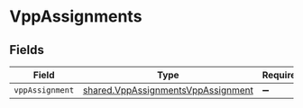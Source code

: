 # VppAssignments


## Fields

| Field                                                                                    | Type                                                                                     | Required                                                                                 | Description                                                                              |
| ---------------------------------------------------------------------------------------- | ---------------------------------------------------------------------------------------- | ---------------------------------------------------------------------------------------- | ---------------------------------------------------------------------------------------- |
| `vppAssignment`                                                                          | [shared.VppAssignmentsVppAssignment](../../models/shared/vppassignmentsvppassignment.md) | :heavy_minus_sign:                                                                       | N/A                                                                                      |